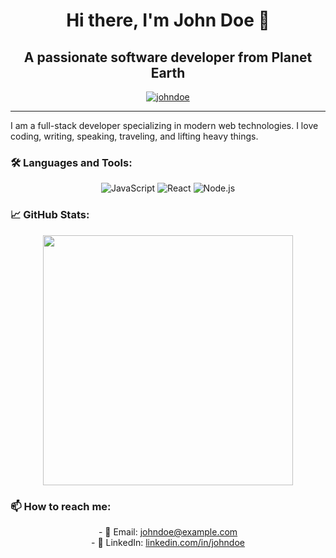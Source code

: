 <h1 align="center">Hi there, I'm John Doe 👋</h1>

<h2 align="center">A passionate software developer from Planet Earth</h2>

<p align="center">
  <a href="https://www.linkedin.com/in/johndoe" target="blank">
    <img align="center" src="https://img.shields.io/badge/LinkedIn-blue?style=flat&logo=linkedin&logoColor=white" alt="johndoe" />
  </a>
</p>

---

I am a full-stack developer specializing in modern web technologies. I love coding, writing, speaking, traveling, and lifting heavy things.

### 🛠️ Languages and Tools:

<p align="center">
  <img src="https://img.shields.io/badge/-JavaScript-F7DF1E?style=flat&logo=javascript&logoColor=black" alt="JavaScript" />
  <img src="https://img.shields.io/badge/-React-61DAFB?style=flat&logo=react&logoColor=black" alt="React" />
  <img src="https://img.shields.io/badge/-Node.js-339933?style=flat&logo=nodedotjs&logoColor=white" alt="Node.js" />
  <!-- Add other technologies -->
</p>

### 📈 GitHub Stats:

<p align="center">
  <img src="https://github-readme-stats.vercel.app/api?username=johnDoe&show_icons=true&theme=vision-friendly-dark" width="400">
</p>

### 📫 How to reach me:

<p align="center">
  - 📧 Email: <a href="mailto:johndoe@example.com">johndoe@example.com</a> <br>
  - 🔗 LinkedIn: <a href="https://www.linkedin.com/in/johndoe">linkedin.com/in/johndoe</a>
</p>
